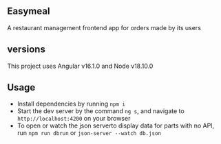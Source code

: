 ## Easymeal
A restaurant management frontend app for orders made by its users

## versions

This project uses Angular v16.1.0 and Node v18.10.0

## Usage

- Install dependencies by running `npm i`
- Start the dev server by the command `ng s`, and navigate to `http://localhost:4200` on your browser
- To open or watch the json serverto display data for parts with no API, run `npm run dbrun` or `json-server --watch db.json` 

